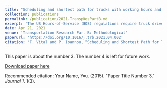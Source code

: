 ```yaml
---
title: "Scheduling and shortest path for trucks with working hours and parking availability constraints"
collection: publications
permalink: /publication/2021-TranspResPartB.md
excerpt: 'The US Hours-of-Service (HOS) regulations require truck drivers to take regular breaks. However, drivers often have difficulty finding appropriate rest locations due to truck parking shortages. This may have a significant impact on drivers’ safety and productivity, cost to industry and environment. In this paper, we propose a model that takes into account parking availability when planning long-haul truck shipments in addition to HOS constraints. Given an ordered set of clients, the proposed method plans a minimum cost route and schedule such that the itinerary is regulation-compliant, and the driver is guaranteed to find parking at all scheduled stops. The problem is modeled as a shortest path problem with resource constraints, and a label correcting algorithm is used to generate optimal solutions. Computational experiments are used to compare the cost of solutions that use parking availability information with ones that do not. The cost of disregarding parking information was estimated by simulating drivers’ behavior when parking is unavailable and applying time and cost penalties. The effect of parking availability and alternative routes on trip costs is also studied, aiming to illustrate that disregarding these factors can lead to significant errors in cost estimates. Results show that, although imposing parking constraints can significantly increase costs, preventing accident-related costs can make it advantageous in the long-term.'
date: Apr 21, 2021
venue: 'Transportation Research Part B: Methodological'
paperurl: 'https://doi.org/10.1016/j.trb.2021.04.002'
citation: 'F. Vital and P. Ioannou, “Scheduling and Shortest Path for Trucks with Working Hours and Parking Availability Constraints,” <i>Transportation Research Part B: Methodological</i> 148 (2021): 1-37, doi:10.1016/j.trb.2021.04.002'
---
```

This paper is about the number 3. The number 4 is left for future work.

[Download paper here](http://academicpages.github.io/files/paper3.pdf)

Recommended citation: Your Name, You. (2015). "Paper Title Number 3." <i>Journal 1</i>. 1(3).